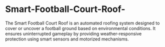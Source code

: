 # Smart-Football-Court-Roof-
The Smart Football Court Roof is an automated roofing system designed to cover or uncover a football ground based on environmental conditions. It ensures uninterrupted gameplay by providing weather-responsive protection using smart sensors and motorized mechanisms.

